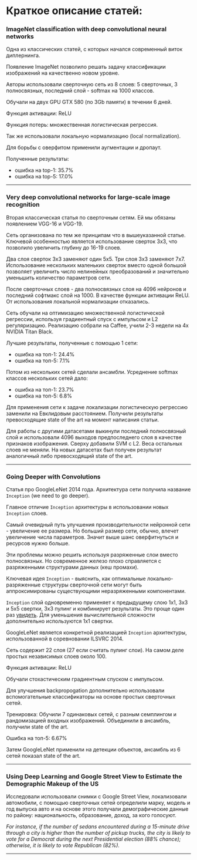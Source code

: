 # Краткое описание статей:

### ImageNet classification with deep convolutional neural networks

Одна из классических статей, с которых начался современный виток диплернинга.

Появление ImageNet позволило решать задачу классификации изображений на
качественно новом уровне.

Авторы использовали сверточную сеть из 8 слоев: 5 сверточных, 3 полносвязных,
последний слой - softmax на 1000 классов.

Обучали на двух GPU GTX 580 (по 3Gb памяти) в течении 6 дней.

Функция активации: ReLU

Функция потерь: множественная логистическая регрессия.

Так же использовали локальную нормализацию (local normalization).

Для борьбы с оверфитом применили аугментации и дропаут.

Полученные результаты:
- ошибка на top-1: 35.7%
- ошибка на top-5: 17.0%

<hr />

### Very deep convolutional networks for large-scale image recognition

Вторая классическая статья по сверточным сетям. Ей мы обязаны появлением VGG-16 и VGG-19.

Сеть организована по тем же принципам что в вышеуказанной статье.
Ключевой особенностью является использование сверток 3x3, что позволило увеличить глубину до 16-19 слоев.

Два слоя сверток 3x3 заменяют один 5x5. Три слоя 3x3 заменяют 7x7.
Использование нескольких маленьких сверток вместо одной большой позволяет
увеличить число нелинейных преобразований и значительно уменьшить количество
параметров сети.

После сверточных слоев - два полносвязных слоя на 4096 нейронов и последний
софтмакс слой на 1000.
В качестве функции активации ReLU.
От использования локальной нормализации отказались.

Сеть обучали на оптимизацию множественной логистической регрессии,
используя градиентный спуск с импульсом и L2 регуляризацию.
Реализацию собрали на Caffee, учили 2-3 недели на 4х NVIDIA Titan Black.

Лучшие результаты, полученные с помощью 1 сети:
- ошибка на топ-1: 24.4%
- ошибка на топ-5: 7.1%

Потом из нескольких сетей сделали ансамбли.
Усреднение softmax классов нескольких сетей дало:
- ошибка на топ-1: 23.7%
- ошибка на топ-5: 6.8%

Для применения сети к задаче локализации логистическую регрессию
заменили на Евклидовым расстоянием. Получили результаты превосходящие state of the art
на момент написания статьи.

Для работы с другими датасетами выкинули последний полносвязный слой и использовали 4096 выходов
предпоследнего слоя в качестве признаков изображения. Сверху добавили SVM с L2.
Веса остальных слоев не меняли. На новых датасетах был получен результат аналогичный либо превосходящий state of the art.

<hr />

### Going Deeper with Convolutions

Статья про GoogleLeNet 2014 года.
Архитектура сети получила название `Inception` (we need to go deeper).

Главное отличие `Inception` архитектуры в использовании новых `Inception` слоев.

Самый очевидный путь улучшения производительности нейронной сети - увеличение ее размера.
Но больший размер сети, обычно, влечет увеличение числа параметров.
Значит выше шанс оверфитнуться и ресурсов нужно больше.

Эти проблемы можно решить используя разряженные слои вместо полносвязных.
Но современное железо плохо справляется с разряженными структурами данных (кеш промахи).

Ключевая идея `Inception` - выяснить, как оптимальные локально-разряженные структуры
сверточной сети могут быть аппроксимированы существующими неразряженными компонентами.

`Inception` слой одновременно применяет к предыдущему слою
 1x1, 3x3 и 5x5 свертки, 3x3 пулинг и комбинирует результаты.
 Это проще один раз [увидеть](https://www.youtube.com/watch?v=VxhSouuSZDY).
Для уменьшения вычислительной сложности дополнительно используются 1x1 свертки.


GoogleLeNet является конкретной реализацией `Inception` архитектуры, использованной
в соревновании ILSVRC 2014.

Сеть содержит 22 слоя (27 если считать пулинг слои).
На самом деле простых независимых слоев около 100.

Функция активации: ReLU

Обучали стохастическим градиентным спуском с импульсом.

Для улучшения backpropogation дополнительно использовали вспомогательные классификаторы
на основе простых сверточных сетей.

Тренировка: Обучили 7 одинаковых сетей, с разным семплингом и рандомизацией входных изображений. Объединили в ансамбль, получили state of the art.

Ошибка на топ-5: 6.67%

Затем GoogleLeNet применили на детекции объектов, ансамбль из 6 сетей показал state of the art.

<hr />

### Using Deep Learning and Google Street View to Estimate the Demographic Makeup of the US

Исследовали использовали снимки с Google Street View, локализовали автомобили,
с помощью сверточных сетей определили марку, модель и год выпуска авто и на основе этого получали демографические данные по району: национальность, образование, доход, за кого голосуют.

*For instance, if the number of sedans encountered during a 15-minute drive through a city is higher than the number
of pickup trucks, the city is likely to vote for a Democrat during the next Presidential
election (88% chance); otherwise, it is likely to vote Republican (82%).*

<hr />
